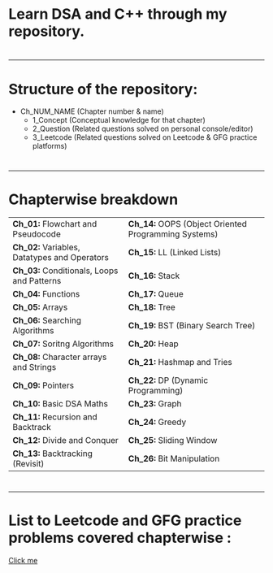 # Learn DSA and C++ through my repository.
# <hr>
# Structure of the repository:
+ Ch_NUM_NAME  (Chapter number & name)
  + 1_Concept  (Conceptual knowledge for that chapter)
  + 2_Question (Related questions solved on personal console/editor)
  + 3_Leetcode (Related questions solved on Leetcode & GFG practice platforms)
# <hr>
# Chapterwise breakdown
|                                                  |                                                        |
|--------------------------------------------------|--------------------------------------------------------|
| **Ch_01:** Flowchart and Pseudocode              | **Ch_14:** OOPS (Object Oriented Programming Systems)  |
| **Ch_02:** Variables, Datatypes and Operators    | **Ch_15:** LL (Linked Lists)                           |
| **Ch_03:** Conditionals, Loops and Patterns      | **Ch_16:** Stack                                       |
| **Ch_04:** Functions                             | **Ch_17:** Queue                                       |
| **Ch_05:** Arrays                                | **Ch_18:** Tree                                        |
| **Ch_06:** Searching Algorithms                  | **Ch_19:** BST (Binary Search Tree)                    |
| **Ch_07:** Soritng Algorithms                    | **Ch_20:** Heap                                        |    
| **Ch_08:** Character arrays and Strings          | **Ch_21:** Hashmap and Tries                           |
| **Ch_09:** Pointers                              | **Ch_22:** DP (Dynamic Programming)                    |
| **Ch_10:** Basic DSA Maths                       | **Ch_23:** Graph                                       |
| **Ch_11:** Recursion and Backtrack               | **Ch_24:** Greedy                                      |
| **Ch_12:** Divide and Conquer                    | **Ch_25:** Sliding Window                              |
| **Ch_13:** Backtracking (Revisit)                | **Ch_26:** Bit Manipulation                            |


# <hr>
# List to Leetcode and GFG practice problems covered chapterwise : <br>
[Click me](https://docs.google.com/spreadsheets/d/1wVjW8XyL5s_HYm1B6CS9pF-C8Cckv-JLME7cSOxWD5U/edit?usp=sharing)
